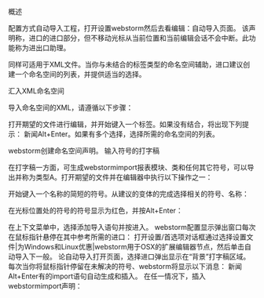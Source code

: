 概述

配置方式自动导入工程，打开设置webstorm然后去看编辑：自动导入页面。
该声明称，进口的进口部分，但不移动光标从当前位置和当前编辑会话不会中断。此功能称为进出口助理。

同样可适用于XML文件。当你与未结合的标签类型的命名空间辅助，进口建议创建一个命名空间的列表，并提供适当的选择。

汇入XML命名空间

导入命名空间的XML，请遵循以下步骤：

打开期望的文件进行编辑，并开始键入一个标签。如果没有结合，将出现下列提示：
新闻Alt+Enter。如果有多个选择，选择所需的命名空间的列表。

webstorm创建命名空间声明。
输入符号的打字稿

在打字稿一方面，可生成webstormimport报表模块、类和任何其它符号，可以导出并称为类型A。打开期望的文件并在编辑器中执行以下操作之一：

开始键入一个名称的简短的符号。从建议的变体的完成选择相关的符号、名称：

在光标位置处的符号的符号显示为红色，并按Alt+Enter：

在上下文菜单中，选择添加导入语句并按进入。
webstorm配置显示弹出窗口每次在鼠标指针悬停在其中参考所需的进口：
打开设置/首选项对话框通过选择设置文件|为Windows和Linux优惠|webstorm用于OSX的扩展编辑器节点，然后单击自动导入下一般。
论自动导入打开页面，选择进口弹出显示在“背景”打字稿区域。
每次当你将鼠标指针停留在未解决的符号、webstorm将显示以下消息：
新闻Alt+Enter有的import语句自动生成和插入。
在任一情况下，插入webstormimport声明：

